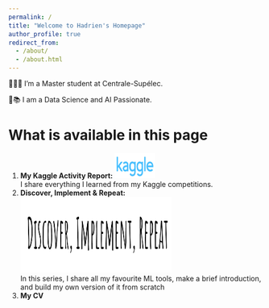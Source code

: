 ```yaml
---
permalink: /
title: "Welcome to Hadrien's Homepage"
author_profile: true
redirect_from: 
  - /about/
  - /about.html
---
```


👨🏻‍💻 I’m a Master student at Centrale-Supélec.

🔬📚 I am a Data Science and AI Passionate.

What is available in this page
======

1. <b> My Kaggle Activity Report: </b>                  <img src='/images/kaggle.png' width='80' height='50'> <br>
I share everything I learned from my Kaggle competitions. 
1. <b> Discover, Implement & Repeat: </b>               <img src='/images/DIR.png' width='300' height='150'>  <br>
In this series, I share all my favourite ML tools, make a brief introduction, and build my own version of it from scratch 
1. <b> My CV </b>

